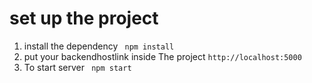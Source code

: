 # set up the project
1. install the dependency
``` npm install```
2. put your backendhostlink inside The project
```http://localhost:5000```
3. To start server 
``` npm start```
